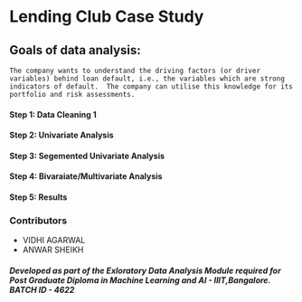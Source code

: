 # Lending Club Case Study

## Goals of data analysis:  

``` 
The company wants to understand the driving factors (or driver variables) behind loan default, i.e., the variables which are strong indicators of default.  The company can utilise this knowledge for its portfolio and risk assessments.
```

#### Step 1: Data Cleaning 1  
#### Step 2: Univariate Analysis
#### Step 3: Segemented Univariate Analysis
#### Step 4: Bivaraiate/Multivariate Analysis
#### Step 5: Results   


### Contributors
- VIDHI AGARWAL
- ANWAR SHEIKH







##### Developed as part of the Exloratory Data Analysis Module required for Post Graduate Diploma in Machine Learning and AI - IIIT,Bangalore. BATCH ID - 4622

